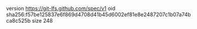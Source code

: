 version https://git-lfs.github.com/spec/v1
oid sha256:f57be125837e6f869d4708d41b45d6002ef81e8e2487207c1b07a74bca8c525b
size 248
